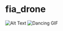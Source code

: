 # fia_drone

![Alt Text](https://media.giphy.com/media/vFKqnCdLPNOKc/giphy.gif)
![Dancing GIF](https://media.giphy.com/media/3o7abKhOpu0NwenH3O/giphy.gif)
